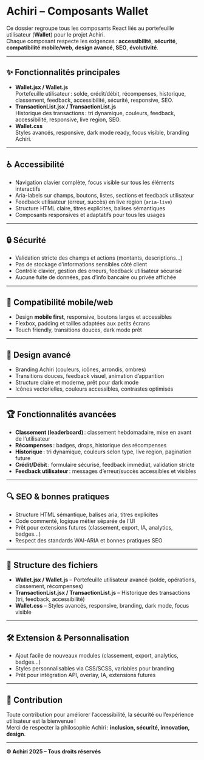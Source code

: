 # Achiri – Composants Wallet

Ce dossier regroupe tous les composants React liés au portefeuille utilisateur (**Wallet**) pour le projet Achiri.  
Chaque composant respecte les exigences : **accessibilité**, **sécurité**, **compatibilité mobile/web**, **design avancé**, **SEO**, **évolutivité**.

---

## ✨ Fonctionnalités principales

- **Wallet.jsx / Wallet.js**  
  Portefeuille utilisateur : solde, crédit/débit, récompenses, historique, classement, feedback, accessibilité, sécurité, responsive, SEO.
- **TransactionList.jsx / TransactionList.js**  
  Historique des transactions : tri dynamique, couleurs, feedback, accessibilité, responsive, live region, SEO.
- **Wallet.css**  
  Styles avancés, responsive, dark mode ready, focus visible, branding Achiri.

---

## ♿ Accessibilité

- Navigation clavier complète, focus visible sur tous les éléments interactifs
- Aria-labels sur champs, boutons, listes, sections et feedback utilisateur
- Feedback utilisateur (erreur, succès) en live region (`aria-live`)
- Structure HTML claire, titres explicites, balises sémantiques
- Composants responsives et adaptatifs pour tous les usages

---

## 🔒 Sécurité

- Validation stricte des champs et actions (montants, descriptions…)
- Pas de stockage d’informations sensibles côté client
- Contrôle clavier, gestion des erreurs, feedback utilisateur sécurisé
- Aucune fuite de données, pas d’info bancaire ou privée affichée

---

## 📱 Compatibilité mobile/web

- Design **mobile first**, responsive, boutons larges et accessibles
- Flexbox, padding et tailles adaptées aux petits écrans
- Touch friendly, transitions douces, dark mode prêt

---

## 🎨 Design avancé

- Branding Achiri (couleurs, icônes, arrondis, ombres)
- Transitions douces, feedback visuel, animation d’apparition
- Structure claire et moderne, prêt pour dark mode
- Icônes vectorielles, couleurs accessibles, contrastes optimisés

---

## 🏆 Fonctionnalités avancées

- **Classement (leaderboard)** : classement hebdomadaire, mise en avant de l’utilisateur
- **Récompenses** : badges, drops, historique des récompenses
- **Historique** : tri dynamique, couleurs selon type, live region, pagination future
- **Crédit/Débit** : formulaire sécurisé, feedback immédiat, validation stricte
- **Feedback utilisateur** : messages d’erreur/succès accessibles et visibles

---

## 🔍 SEO & bonnes pratiques

- Structure HTML sémantique, balises aria, titres explicites
- Code commenté, logique métier séparée de l’UI
- Prêt pour extensions futures (classement, export, IA, analytics, badges…)
- Respect des standards WAI-ARIA et bonnes pratiques SEO

---

## 📁 Structure des fichiers

- **Wallet.jsx / Wallet.js** – Portefeuille utilisateur avancé (solde, opérations, classement, récompenses)
- **TransactionList.jsx / TransactionList.js** – Historique des transactions (tri, feedback, accessibilité)
- **Wallet.css** – Styles avancés, responsive, branding, dark mode, focus visible

---

## 🛠️ Extension & Personnalisation

- Ajout facile de nouveaux modules (classement, export, analytics, badges…)
- Styles personnalisables via CSS/SCSS, variables pour branding
- Prêt pour intégration API, overlay, IA, extensions futures

---

## 🤝 Contribution

Toute contribution pour améliorer l’accessibilité, la sécurité ou l’expérience utilisateur est la bienvenue !  
Merci de respecter la philosophie Achiri : **inclusion, sécurité, innovation, design**.

---

**© Achiri 2025 – Tous droits réservés**
